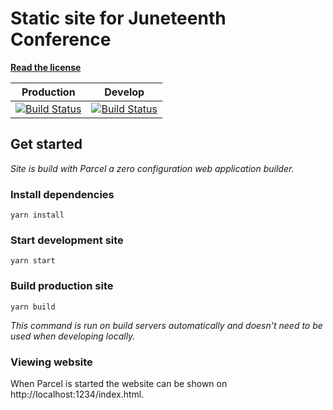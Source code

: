 # Static site for Juneteenth Conference

**[Read the license](LICENSE)**

| Production | Develop |
| --- | --- |
| [![Build Status](https://dev.azure.com/heboelma/VACD/_apis/build/status/Juneteenth%20Conf?branchName=production)](https://dev.azure.com/heboelma/VACD/_build/latest?definitionId=4&branchName=production) | [![Build Status](https://dev.azure.com/heboelma/VACD/_apis/build/status/Juneteenth%20Conf?branchName=develop)](https://dev.azure.com/heboelma/VACD/_build/latest?definitionId=4&branchName=develop)


## Get started

_Site is build with Parcel a zero configuration web application builder._


### Install dependencies

`yarn install`

### Start development site

`yarn start`

### Build production site

`yarn build`

_This command is run on build servers automatically and doesn't need to be used when developing locally._

### Viewing website

When Parcel is started the website can be shown on http://localhost:1234/index.html.
